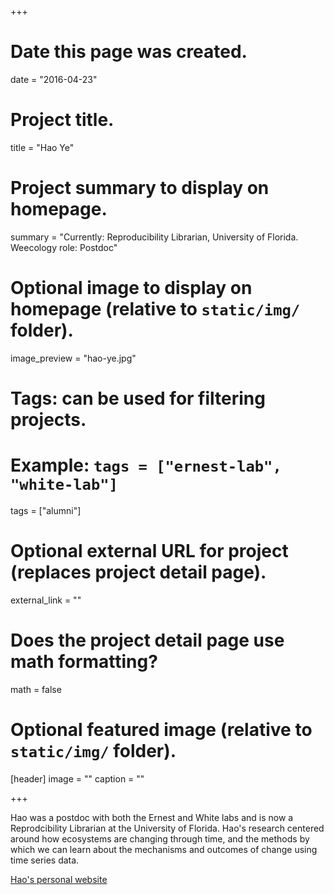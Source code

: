 +++
# Date this page was created.
date = "2016-04-23"

# Project title.
title = "Hao Ye"

# Project summary to display on homepage.
summary = "Currently: Reproducibility Librarian, University of Florida. Weecology role: Postdoc"

# Optional image to display on homepage (relative to `static/img/` folder).
image_preview = "hao-ye.jpg"

# Tags: can be used for filtering projects.
# Example: `tags = ["ernest-lab", "white-lab"]`
tags = ["alumni"]

# Optional external URL for project (replaces project detail page).
external_link = ""

# Does the project detail page use math formatting?
math = false

# Optional featured image (relative to `static/img/` folder).
[header]
image = ""
caption = ""

+++

Hao was a postdoc with both the Ernest and White labs and is now a Reprodcibility Librarian at the University of Florida. Hao's research centered around how ecosystems are changing through time, and the methods by which we can learn about the mechanisms and outcomes of change using time series data.

[Hao's personal website](https://haoye.us)
